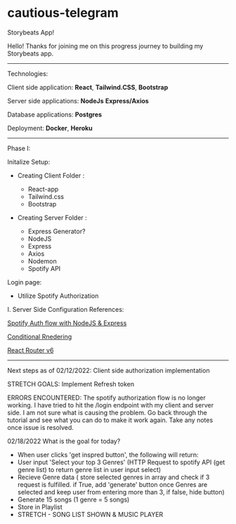 # cautious-telegram
Storybeats App!

Hello! Thanks for joining me on this progress journey to building my Storybeats app.

________
Technologies:

Client side application:
**React**,
**Tailwind.CSS**,
**Bootstrap** 

Server side applications:
**NodeJs**
**Express/Axios**

Database applications:
**Postgres**


Deployment:
**Docker**,
**Heroku**

_____

Phase I: 

  Initalize Setup:
  * Creating Client Folder :
     - React-app
     - Tailwind.css
     - Bootstrap 

  * Creating Server Folder :

    - Express Generator? 
    - NodeJS
    - Express
    - Axios
    - Nodemon
    - Spotify API



Login page:
- Utilize Spotify Authorization 


I. Server Side Configuration
References:

[Spotify Auth flow with NodeJS & Express](https://www.newline.co/courses/build-a-spotify-connected-app/welcome)

 [Conditional Rnedering](https://www.digitalocean.com/community/tutorials/7-ways-to-implement-conditional-rendering-in-react-applications)

[React Router v6](https://blog.logrocket.com/react-router-v6/)
_________

  Next steps as of 02/12/2022: 
  Client side authorization implementation

  STRETCH GOALS: Implement Refresh token

  ERRORS ENCOUNTERED: The spotify authorization flow is no longer working. I have tried to hit the /login endpoint with my client and server side. I am not sure what is causing the problem. Go back through the tutorial and see what you can do to make it work again. Take any notes once issue is resolved.


  02/18/2022
  What is the goal for today? 
  - When user clicks 'get inspred button', the following will return:
  - User input 'Select your top 3 Genres'
  (HTTP Request to spotify API (get genre list) to return genre list in user input select)
  - Recieve Genre data ( store selected genres in array and check if 3 request is fulfilled. if True, add 'generate' button once Genres are selected and keep user from entering more than 3, if false, hide button) 
  - Generate 15 songs (1 genre = 5 songs) 
  - Store in Playlist
  - STRETCH - SONG LIST SHOWN & MUSIC PLAYER


